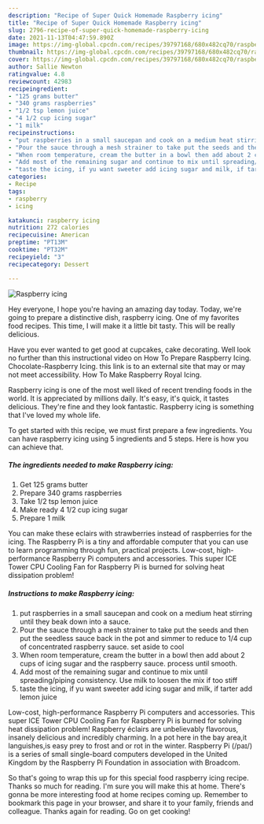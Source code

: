 ```yaml
---
description: "Recipe of Super Quick Homemade Raspberry icing"
title: "Recipe of Super Quick Homemade Raspberry icing"
slug: 2796-recipe-of-super-quick-homemade-raspberry-icing
date: 2021-11-13T04:47:59.890Z
image: https://img-global.cpcdn.com/recipes/39797168/680x482cq70/raspberry-icing-recipe-main-photo.jpg
thumbnail: https://img-global.cpcdn.com/recipes/39797168/680x482cq70/raspberry-icing-recipe-main-photo.jpg
cover: https://img-global.cpcdn.com/recipes/39797168/680x482cq70/raspberry-icing-recipe-main-photo.jpg
author: Sallie Newton
ratingvalue: 4.8
reviewcount: 42983
recipeingredient:
- "125 grams butter"
- "340 grams raspberries"
- "1/2 tsp lemon juice"
- "4 1/2 cup icing sugar"
- "1 milk"
recipeinstructions:
- "put raspberries in a small saucepan and cook on a medium heat stirring until they beak down into a sauce."
- "Pour the sauce through a mesh strainer to take put the seeds and then put the seedless sauce back in the pot and simmer to reduce to 1/4 cup of concentrated raspberry sauce. set aside to cool"
- "When room temperature, cream the butter in a bowl then add about 2 cups of icing sugar and the raspberry sauce. process until smooth."
- "Add most of the remaining sugar and continue to mix until spreading/piping consistency. Use milk to loosen the mix if too stiff"
- "taste the icing, if yu want sweeter add icing sugar and milk, if tarter add lemon juice"
categories:
- Recipe
tags:
- raspberry
- icing

katakunci: raspberry icing 
nutrition: 272 calories
recipecuisine: American
preptime: "PT13M"
cooktime: "PT32M"
recipeyield: "3"
recipecategory: Dessert

---
```



![Raspberry icing](https://img-global.cpcdn.com/recipes/39797168/680x482cq70/raspberry-icing-recipe-main-photo.jpg)

Hey everyone, I hope you're having an amazing day today. Today, we're going to prepare a distinctive dish, raspberry icing. One of my favorites food recipes. This time, I will make it a little bit tasty. This will be really delicious.

Have you ever wanted to get good at cupcakes, cake decorating. Well look no further than this instructional video on How To Prepare Raspberry Icing. Chocolate-Raspberry Icing. this link is to an external site that may or may not meet accessibility. How To Make Raspberry Royal Icing.

Raspberry icing is one of the most well liked of recent trending foods in the world. It is appreciated by millions daily. It's easy, it's quick, it tastes delicious. They're fine and they look fantastic. Raspberry icing is something that I've loved my whole life.


To get started with this recipe, we must first prepare a few ingredients. You can have raspberry icing using 5 ingredients and 5 steps. Here is how you can achieve that.

<!--inarticleads1-->

##### The ingredients needed to make Raspberry icing:

1. Get 125 grams butter
1. Prepare 340 grams raspberries
1. Take 1/2 tsp lemon juice
1. Make ready 4 1/2 cup icing sugar
1. Prepare 1 milk


You can make these eclairs with strawberries instead of raspberries for the icing. The Raspberry Pi is a tiny and affordable computer that you can use to learn programming through fun, practical projects. Low-cost, high-performance Raspberry Pi computers and accessories. This super ICE Tower CPU Cooling Fan for Raspberry Pi is burned for solving heat dissipation problem! 

<!--inarticleads2-->

##### Instructions to make Raspberry icing:

1. put raspberries in a small saucepan and cook on a medium heat stirring until they beak down into a sauce.
1. Pour the sauce through a mesh strainer to take put the seeds and then put the seedless sauce back in the pot and simmer to reduce to 1/4 cup of concentrated raspberry sauce. set aside to cool
1. When room temperature, cream the butter in a bowl then add about 2 cups of icing sugar and the raspberry sauce. process until smooth.
1. Add most of the remaining sugar and continue to mix until spreading/piping consistency. Use milk to loosen the mix if too stiff
1. taste the icing, if yu want sweeter add icing sugar and milk, if tarter add lemon juice


Low-cost, high-performance Raspberry Pi computers and accessories. This super ICE Tower CPU Cooling Fan for Raspberry Pi is burned for solving heat dissipation problem! Raspberry éclairs are unbelievably flavorous, insanely delicious and incredibly charming. In a pot here in the bay area,it languishes,is easy prey to frost and or rot in the winter. Raspberry Pi (/paɪ/) is a series of small single-board computers developed in the United Kingdom by the Raspberry Pi Foundation in association with Broadcom. 

So that's going to wrap this up for this special food raspberry icing recipe. Thanks so much for reading. I'm sure you will make this at home. There's gonna be more interesting food at home recipes coming up. Remember to bookmark this page in your browser, and share it to your family, friends and colleague. Thanks again for reading. Go on get cooking!
